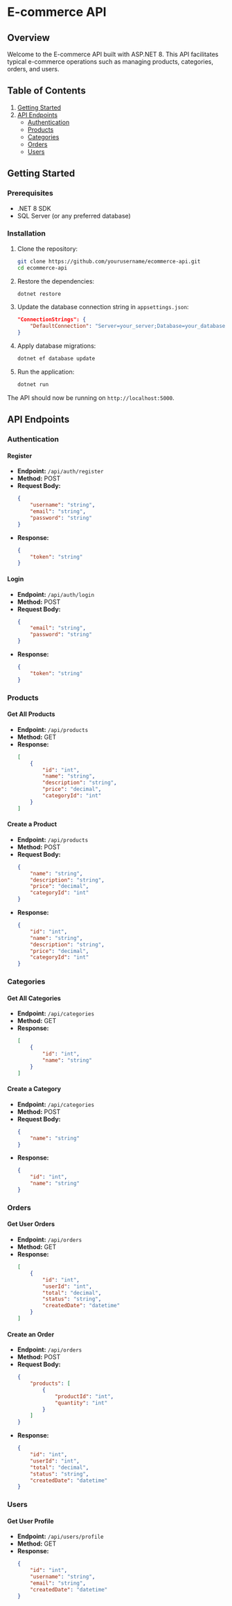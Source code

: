 # E-commerce API

## Overview
Welcome to the E-commerce API built with ASP.NET 8. This API facilitates typical e-commerce operations such as managing products, categories, orders, and users.

## Table of Contents
1. [Getting Started](#getting-started)
2. [API Endpoints](#api-endpoints)
    - [Authentication](#authentication)
    - [Products](#products)
    - [Categories](#categories)
    - [Orders](#orders)
    - [Users](#users)

## Getting Started

### Prerequisites
- .NET 8 SDK
- SQL Server (or any preferred database)

### Installation
1. Clone the repository:
    ```bash
    git clone https://github.com/yourusername/ecommerce-api.git
    cd ecommerce-api
    ```

2. Restore the dependencies:
    ```bash
    dotnet restore
    ```

3. Update the database connection string in `appsettings.json`:
    ```json
    "ConnectionStrings": {
        "DefaultConnection": "Server=your_server;Database=your_database;User Id=your_user;Password=your_password;"
    }
    ```

4. Apply database migrations:
    ```bash
    dotnet ef database update
    ```

5. Run the application:
    ```bash
    dotnet run
    ```

The API should now be running on `http://localhost:5000`.

## API Endpoints

### Authentication
#### Register
- **Endpoint:** `/api/auth/register`
- **Method:** POST
- **Request Body:**
    ```json
    {
        "username": "string",
        "email": "string",
        "password": "string"
    }
    ```
- **Response:**
    ```json
    {
        "token": "string"
    }
    ```

#### Login
- **Endpoint:** `/api/auth/login`
- **Method:** POST
- **Request Body:**
    ```json
    {
        "email": "string",
        "password": "string"
    }
    ```
- **Response:**
    ```json
    {
        "token": "string"
    }
    ```

### Products
#### Get All Products
- **Endpoint:** `/api/products`
- **Method:** GET
- **Response:**
    ```json
    [
        {
            "id": "int",
            "name": "string",
            "description": "string",
            "price": "decimal",
            "categoryId": "int"
        }
    ]
    ```

#### Create a Product
- **Endpoint:** `/api/products`
- **Method:** POST
- **Request Body:**
    ```json
    {
        "name": "string",
        "description": "string",
        "price": "decimal",
        "categoryId": "int"
    }
    ```
- **Response:**
    ```json
    {
        "id": "int",
        "name": "string",
        "description": "string",
        "price": "decimal",
        "categoryId": "int"
    }
    ```

### Categories
#### Get All Categories
- **Endpoint:** `/api/categories`
- **Method:** GET
- **Response:**
    ```json
    [
        {
            "id": "int",
            "name": "string"
        }
    ]
    ```

#### Create a Category
- **Endpoint:** `/api/categories`
- **Method:** POST
- **Request Body:**
    ```json
    {
        "name": "string"
    }
    ```
- **Response:**
    ```json
    {
        "id": "int",
        "name": "string"
    }
    ```

### Orders
#### Get User Orders
- **Endpoint:** `/api/orders`
- **Method:** GET
- **Response:**
    ```json
    [
        {
            "id": "int",
            "userId": "int",
            "total": "decimal",
            "status": "string",
            "createdDate": "datetime"
        }
    ]
    ```

#### Create an Order
- **Endpoint:** `/api/orders`
- **Method:** POST
- **Request Body:**
    ```json
    {
        "products": [
            {
                "productId": "int",
                "quantity": "int"
            }
        ]
    }
    ```
- **Response:**
    ```json
    {
        "id": "int",
        "userId": "int",
        "total": "decimal",
        "status": "string",
        "createdDate": "datetime"
    }
    ```

### Users
#### Get User Profile
- **Endpoint:** `/api/users/profile`
- **Method:** GET
- **Response:**
    ```json
    {
        "id": "int",
        "username": "string",
        "email": "string",
        "createdDate": "datetime"
    }
    ```


